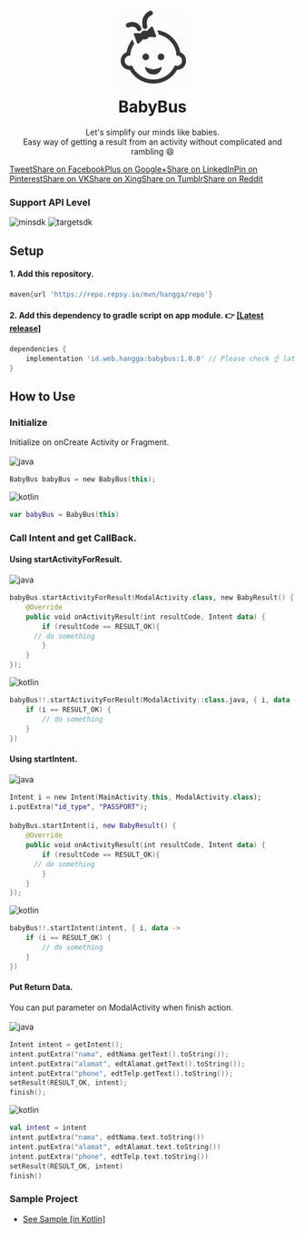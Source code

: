 <h1 align="center"> 
    <img width="150" src="https://github.com/hangga/BabyBus/blob/main/babybus/baby-icon.png?raw=true"/><br/>
    BabyBus
</h1>
<p align="center">Let's simplify our minds like babies.<br/>Easy way of getting a result from an activity without complicated and rambling 😄<br/></p>


<a target="_blank" href="https://twitter.com/intent/tweet?text=YOUR-TITLE&url=https://github.com/hangga/BabyBus&via=TWITTER-HANDLE">Tweet</a><a target="_blank" href="https://www.facebook.com/sharer/sharer.php?u=https://github.com/hangga/BabyBus">Share on Facebook</a><a target="_blank" href="https://plus.google.com/share?url=https://github.com/hangga/BabyBus">Plus on Google+</a><a target="_blank" href="https://www.linkedin.com/shareArticle?mini=true&url=https://github.com/hangga/BabyBus&title=YOUR-TITLE&summary=YOUR-SUMMARY&source=https://github.com/hangga/BabyBus">Share on LinkedIn</a><a target="_blank" href="https://pinterest.com/pin/create/button/?url=https://github.com/hangga/BabyBus&description=YOUR-DESCRIPTION&media=YOUR-IMAGE-SRC">Pin on Pinterest</a><a target="_blank" href="https://vk.com/share.php?url=https://github.com/hangga/BabyBus&title=YOUR-TITLE&description=YOUR-DESCRIPTION&image=YOUR-IMAGE-SRC&noparse=true">Share on VK</a><a target="_blank" href="https://www.xing-share.com/app/user?op=share;sc_p=xing-share;url=https://github.com/hangga/BabyBus">Share on Xing</a><a target="_blank" href="http://www.tumblr.com/share/link?url=https://github.com/hangga/BabyBus&description=YOUR-DESCRIPTION">Share on Tumblr</a><a target="_blank" href="http://www.reddit.com/submit?url=YOUR_URL&title=YOUR_TITLE">Share on Reddit</a>


### Support API Level
![minsdk](https://img.shields.io/badge/Min%20SDK-API%2024-%233DDC84?logo=android) ![targetsdk](https://img.shields.io/badge/Max%20Support-API%2031-%233DDC84?logo=android)

## Setup
#### 1. Add this repository.
```groovy
maven{url 'https://repo.repsy.io/mvn/hangga/repo'}
```

#### 2. Add this dependency to gradle script on app module. 👉 <a href="https://github.com/hangga/BabyBus/releases">[Latest release]</a>
```groovy
dependencies {
    implementation 'id.web.hangga:babybus:1.0.0' // Please check ☝️ latest version
}
```

## How to Use
### Initialize
Initialize on onCreate Activity or Fragment.<br/><br/>
![java](https://img.shields.io/badge/-Java-%23B07119)  
```kotlin
BabyBus babyBus = new BabyBus(this);
```
![kotlin](https://img.shields.io/badge/-Kotlin-%23BA00BB)
```kotlin
var babyBus = BabyBus(this)
```
### Call Intent and get CallBack.
#### Using startActivityForResult.
![java](https://img.shields.io/badge/-Java-%23B07119)
```kotlin
babyBus.startActivityForResult(ModalActivity.class, new BabyResult() {
    @Override
    public void onActivityResult(int resultCode, Intent data) {
        if (resultCode == RESULT_OK){
	  // do something
        }
    }
});
```
![kotlin](https://img.shields.io/badge/-Kotlin-%23BA00BB)
```kotlin
babyBus!!.startActivityForResult(ModalActivity::class.java, { i, data ->
    if (i == RESULT_OK) {
        // do something
    }
})
```
#### Using startIntent.
![java](https://img.shields.io/badge/-Java-%23B07119)  
```kotlin
Intent i = new Intent(MainActivity.this, ModalActivity.class);
i.putExtra("id_type", "PASSPORT");

babyBus.startIntent(i, new BabyResult() {
    @Override
    public void onActivityResult(int resultCode, Intent data) {
        if (resultCode == RESULT_OK){
	  // do something	
        }
    }
});
```
![kotlin](https://img.shields.io/badge/-Kotlin-%23BA00BB)
```kotlin
babyBus!!.startIntent(intent, { i, data ->
    if (i == RESULT_OK) {
        // do something
    }
})
```

#### Put Return Data.   
You can put parameter on ModalActivity when finish action.<br/><br/>
![java](https://img.shields.io/badge/-Java-%23B07119)
```kotlin
Intent intent = getIntent();
intent.putExtra("nama", edtNama.getText().toString());
intent.putExtra("alamat", edtAlamat.getText().toString());
intent.putExtra("phone", edtTelp.getText().toString());
setResult(RESULT_OK, intent);
finish();
```
![kotlin](https://img.shields.io/badge/-Kotlin-%23BA00BB)
```kotlin
val intent = intent
intent.putExtra("nama", edtNama.text.toString())
intent.putExtra("alamat", edtAlamat.text.toString())
intent.putExtra("phone", edtTelp.text.toString())
setResult(RESULT_OK, intent)
finish()
```
### Sample Project
- <a href="https://github.com/hangga/BabySample">See Sample [in Kotlin]</a>
